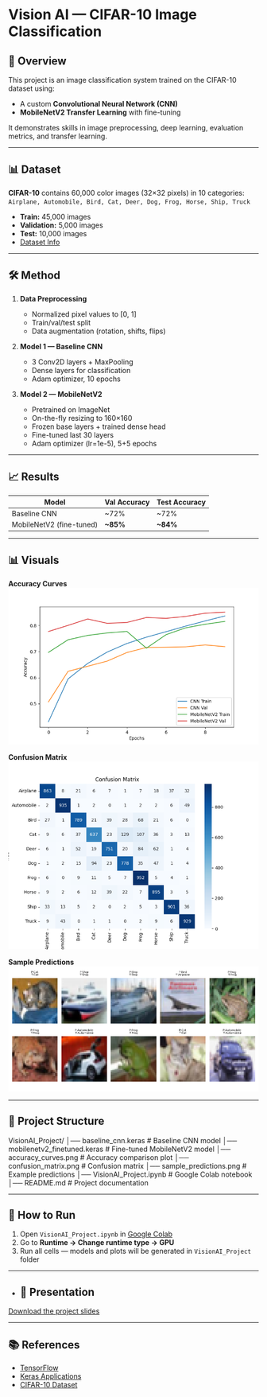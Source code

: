 # Vision AI — CIFAR-10 Image Classification

## 📌 Overview
This project is an image classification system trained on the CIFAR-10 dataset using:
- A custom **Convolutional Neural Network (CNN)**
- **MobileNetV2 Transfer Learning** with fine-tuning

It demonstrates skills in image preprocessing, deep learning, evaluation metrics, and transfer learning.

---

## 📊 Dataset
**CIFAR-10** contains 60,000 color images (32×32 pixels) in 10 categories:
`Airplane, Automobile, Bird, Cat, Deer, Dog, Frog, Horse, Ship, Truck`

- **Train:** 45,000 images  
- **Validation:** 5,000 images  
- **Test:** 10,000 images  
- [Dataset Info](https://www.cs.toronto.edu/~kriz/cifar.html)

---

## 🛠 Method
1. **Data Preprocessing**
   - Normalized pixel values to [0, 1]
   - Train/val/test split
   - Data augmentation (rotation, shifts, flips)

2. **Model 1 — Baseline CNN**
   - 3 Conv2D layers + MaxPooling
   - Dense layers for classification
   - Adam optimizer, 10 epochs

3. **Model 2 — MobileNetV2**
   - Pretrained on ImageNet
   - On-the-fly resizing to 160×160
   - Frozen base layers + trained dense head
   - Fine-tuned last 30 layers
   - Adam optimizer (lr=1e-5), 5+5 epochs

---

## 📈 Results
| Model | Val Accuracy | Test Accuracy |
|-------|--------------|---------------|
| Baseline CNN | ~72% | ~72% |
| MobileNetV2 (fine-tuned) | **~85%** | **~84%** |

---

## 📊 Visuals
**Accuracy Curves**  
![Accuracy Curves](accuracy_curves.png)

**Confusion Matrix**  
![Confusion Matrix](confusion_matrix.png)

**Sample Predictions**  
![Sample Predictions](sample_predictions.png)

---

## 📂 Project Structure

VisionAI_Project/
│── baseline_cnn.keras # Baseline CNN model
│── mobilenetv2_finetuned.keras # Fine-tuned MobileNetV2 model
│── accuracy_curves.png # Accuracy comparison plot
│── confusion_matrix.png # Confusion matrix
│── sample_predictions.png # Example predictions
│── VisionAI_Project.ipynb # Google Colab notebook
│── README.md # Project documentation


---

## 🚀 How to Run
1. Open `VisionAI_Project.ipynb` in [Google Colab](https://colab.research.google.com/)  
2. Go to **Runtime → Change runtime type → GPU**  
3. Run all cells — models and plots will be generated in `VisionAI_Project` folder

---

- ## 📄 Presentation
[Download the project slides](VisionAI_Project_Presentation.pdf)

---

## 📚 References
- [TensorFlow](https://www.tensorflow.org/)  
- [Keras Applications](https://keras.io/api/applications/)  
- [CIFAR-10 Dataset](https://www.cs.toronto.edu/~kriz/cifar.html)
